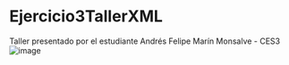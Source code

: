 # Ejercicio3TallerXML
Taller presentado por el estudiante Andrés Felipe Marín Monsalve - CES3
![image](https://user-images.githubusercontent.com/104180294/172492756-5a9d19ea-1b25-424d-817d-60845581c27c.png)
